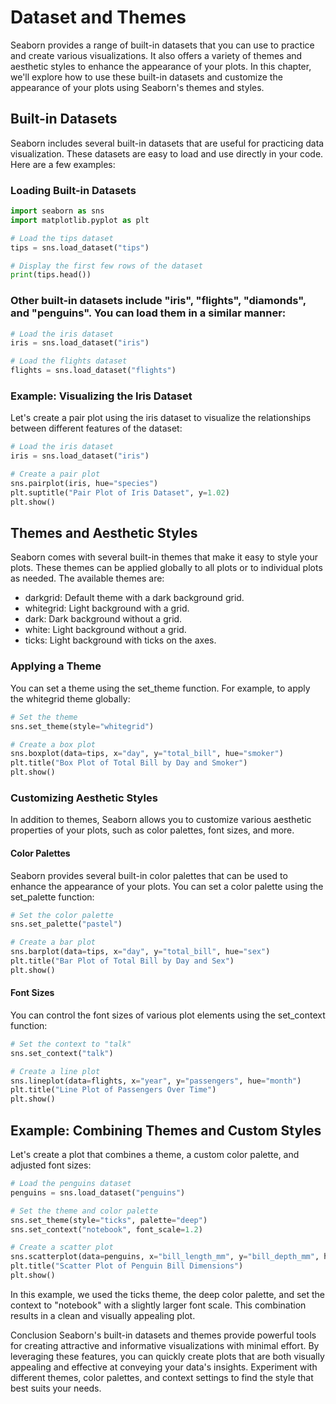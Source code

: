 # Dataset and Themes
Seaborn provides a range of built-in datasets that you can use to practice and create various visualizations. It also offers a variety of themes and aesthetic styles to enhance the appearance of your plots. In this chapter, we'll explore how to use these built-in datasets and customize the appearance of your plots using Seaborn's themes and styles.

## Built-in Datasets
Seaborn includes several built-in datasets that are useful for practicing data visualization. These datasets are easy to load and use directly in your code. Here are a few examples:

### Loading Built-in Datasets

```python
import seaborn as sns
import matplotlib.pyplot as plt

# Load the tips dataset
tips = sns.load_dataset("tips")

# Display the first few rows of the dataset
print(tips.head())
```

### Other built-in datasets include "iris", "flights", "diamonds", and "penguins". You can load them in a similar manner:

```python
# Load the iris dataset
iris = sns.load_dataset("iris")

# Load the flights dataset
flights = sns.load_dataset("flights")
```

### Example: Visualizing the Iris Dataset
Let's create a pair plot using the iris dataset to visualize the relationships between different features of the dataset:

```python
# Load the iris dataset
iris = sns.load_dataset("iris")

# Create a pair plot
sns.pairplot(iris, hue="species")
plt.suptitle("Pair Plot of Iris Dataset", y=1.02)
plt.show()
```

## Themes and Aesthetic Styles
Seaborn comes with several built-in themes that make it easy to style your plots. These themes can be applied globally to all plots or to individual plots as needed. The available themes are:

- darkgrid: Default theme with a dark background grid.
- whitegrid: Light background with a grid.
- dark: Dark background without a grid.
- white: Light background without a grid.
- ticks: Light background with ticks on the axes.

### Applying a Theme
You can set a theme using the set_theme function. For example, to apply the whitegrid theme globally:

```python
# Set the theme
sns.set_theme(style="whitegrid")

# Create a box plot
sns.boxplot(data=tips, x="day", y="total_bill", hue="smoker")
plt.title("Box Plot of Total Bill by Day and Smoker")
plt.show()
```

### Customizing Aesthetic Styles
In addition to themes, Seaborn allows you to customize various aesthetic properties of your plots, such as color palettes, font sizes, and more.

#### Color Palettes
Seaborn provides several built-in color palettes that can be used to enhance the appearance of your plots. You can set a color palette using the set_palette function:

```python
# Set the color palette
sns.set_palette("pastel")

# Create a bar plot
sns.barplot(data=tips, x="day", y="total_bill", hue="sex")
plt.title("Bar Plot of Total Bill by Day and Sex")
plt.show()
```

#### Font Sizes
You can control the font sizes of various plot elements using the set_context function:

```python
# Set the context to "talk"
sns.set_context("talk")

# Create a line plot
sns.lineplot(data=flights, x="year", y="passengers", hue="month")
plt.title("Line Plot of Passengers Over Time")
plt.show()
```

## Example: Combining Themes and Custom Styles
Let's create a plot that combines a theme, a custom color palette, and adjusted font sizes:

```python
# Load the penguins dataset
penguins = sns.load_dataset("penguins")

# Set the theme and color palette
sns.set_theme(style="ticks", palette="deep")
sns.set_context("notebook", font_scale=1.2)

# Create a scatter plot
sns.scatterplot(data=penguins, x="bill_length_mm", y="bill_depth_mm", hue="species", style="species")
plt.title("Scatter Plot of Penguin Bill Dimensions")
plt.show()
```

In this example, we used the ticks theme, the deep color palette, and set the context to "notebook" with a slightly larger font scale. This combination results in a clean and visually appealing plot.

Conclusion
Seaborn's built-in datasets and themes provide powerful tools for creating attractive and informative visualizations with minimal effort. By leveraging these features, you can quickly create plots that are both visually appealing and effective at conveying your data's insights. Experiment with different themes, color palettes, and context settings to find the style that best suits your needs.
